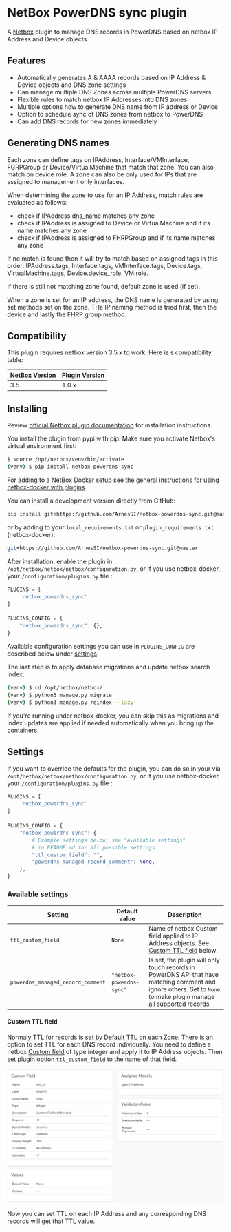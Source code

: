 # NetBox PowerDNS sync plugin

A [Netbox](https://github.com/netbox-community/netbox) plugin to manage
DNS records in PowerDNS based on netbox IP Address and Device objects.

## Features

- Automatically generates A & AAAA records based on IP Address & Device objects
  and DNS zone settings
- Can manage multiple DNS Zones across multiple PowerDNS servers
- Flexible rules to match netbox IP Addresses into DNS zones
- Multiple options how to generate DNS name from IP address or Device
- Option to schedule sync of DNS zones from netbox to PowerDNS
- Can add DNS records for new zones immediately

## Generating DNS names

Each zone can define tags on IPAddress, Interface/VMInterface, FGRPGroup
or Device/VirtualMachine that match that zone. You can also match on
device role. A zone can also be only used for IPs that are assigned to management
only interfaces. 

When determining the zone to use for an IP Address, match rules are evaluated
as follows:

- check if IPAddress.dns_name matches any zone
- check if IPAddress is assigned to Device or VirtualMachine and if its name
  matches any zone
- check if IPAddress is assigned to FHRPGroup and if its name matches any zone

If no match is found then it will try to match based on assigned tags in this
order: IPAddress.tags, Interface.tags, VMInterface.tags, Device.tags,
VirtualMachine.tags, Device.device_role, VM.role.

If there is still not matching zone found, default zone is used (if set).

When a zone is set for an IP address, the DNS name is generated by using
set methods set on the zone. THe IP naming method is tried first, then the
device and lastly the FHRP group method.

## Compatibility

This plugin requires netbox version 3.5.x to work. Here is s compatibility table:

| NetBox Version | Plugin Version |
|----------------|----------------|
|       3.5      |      1.0.x     |

## Installing

Review [official Netbox plugin documentation](https://docs.netbox.dev/en/stable/plugins/#installing-plugins) for installation instructions.

You install the plugin from pypi with pip. Make sure you activate Netbox's virtual
environment first:

```bash
$ source /opt/netbox/venv/bin/activate
(venv) $ pip install netbox-powerdns-sync
```

For adding to a NetBox Docker setup see
[the general instructions for using netbox-docker with plugins](https://github.com/netbox-community/netbox-docker/wiki/Using-Netbox-Plugins).

You can install a development version directly from GitHub:

```bash
pip install git+https://github.com/ArnesSI/netbox-powerdns-sync.git@master
```

or by adding to your `local_requirements.txt` or `plugin_requirements.txt` (netbox-docker):

```bash
git+https://github.com/ArnesSI/netbox-powerdns-sync.git@master
```

After installation, enable the plugin in `/opt/netbox/netbox/netbox/configuration.py`,
 or if you use netbox-docker, your `/configuration/plugins.py` file :

```python
PLUGINS = [
    'netbox_powerdns_sync'
]

PLUGINS_CONFIG = {
    "netbox_powerdns_sync": {},
}
```

Available configuration settings you can use in `PLUGINS_CONFIG` are described
below under [settings](#settings).

The last step is to apply database migrations and update netbox search index:

```bash
(venv) $ cd /opt/netbox/netbox/
(venv) $ python3 manage.py migrate
(venv) $ python3 manage.py reindex --lazy
```

If you're running under netbox-docker, you can skip this as migrations and index updates are applied if needed automatically when you bring up the containers.

## Settings

If you want to override the defaults for the plugin, you can do so in your via `/opt/netbox/netbox/netbox/configuration.py`,
 or if you use netbox-docker, your `/configuration/plugins.py` file :

```python
PLUGINS = [
    'netbox_powerdns_sync'
]

PLUGINS_CONFIG = {
    "netbox_powerdns_sync": {
        # Example settings below, see "Available settings"
        # in README.md for all possible settings
        "ttl_custom_field": "",
        "powerdns_managed_record_comment": None,
    },
}
```

### Available settings

| Setting | Default value | Description |
|---------|---------------|-------------|
| `ttl_custom_field` | `None`| Name of netbox Custom field applied to IP Address objects. See [Custom TTL field](#CustomTTLfield) below. |
| `powerdns_managed_record_comment` | `"netbox-powerdns-sync"`| Is set, the plugin will only touch records in PowerDNS API that have matching comment and ignore others. Set to `None` to make plugin manage all supported records. |

#### Custom TTL field

Normaly TTL for records is set by Default TTL on each Zone. There is an option to
set TTL for each DNS record individually. You need to define a netbox
[Custom field](https://docs.netbox.dev/en/stable/customization/custom-fields/)
of type integer and apply it to IP Address objects. Then set plugin option
`ttl_custom_field` to the name of that field.

![TTL custom field](docs/img/ttl_custom_field.png)

Now you can set TTL on each IP Address and any corresponding DNS records will get
that TTL value.
